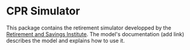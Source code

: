 # CPR Simulator

This package contains the retirement simulator developped by the [Retirement and Savings Institute](http://ire.hec.ca/en/). The model's documentation (add link) describes the model and explains how to use it.